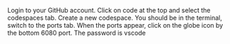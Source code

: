 Login to your GitHub account.
Click on code at the top and select the codespaces tab.
Create a new codespace.
You should be in the terminal, switch to the ports tab.
When the ports appear, click on the globe icon by the bottom 6080 port.
The password is
vscode




